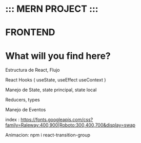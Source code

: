 # ::: MERN PROJECT :::
# FRONTEND 
# What will you find here?

Estructura de React, Flujo

React Hooks ( useState, useEffect useContext )

Manejo de State, state principal, state local

Reducers, types

Manejo de Eventos

index : https://fonts.googleapis.com/css?family=Raleway:400,900|Roboto:300,400,700&display=swap

Animacion: npm i react-transition-group